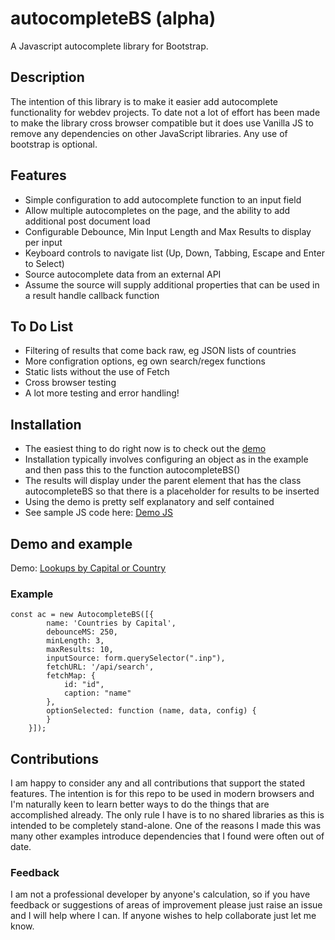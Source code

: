 # autocompleteBS (alpha)
A Javascript autocomplete library for Bootstrap.

## Description
The intention of this library is to make it easier add autocomplete functionality for webdev projects. To date not a lot of effort has been made to make the library cross browser compatible but it does use Vanilla JS to remove any dependencies on other JavaScript libraries. Any use of bootstrap is optional.

## Features
* Simple configuration to add autocomplete function to an input field
* Allow multiple autocompletes on the page, and the ability to add additional post document load
* Configurable Debounce, Min Input Length and Max Results to display per input
* Keyboard controls to navigate list (Up, Down, Tabbing, Escape and Enter to Select)
* Source autocomplete data from an external API
* Assume the source will supply additional properties that can be used in a result handle callback function

## To Do List
* Filtering of results that come back raw, eg JSON lists of countries
* More configration options, eg own search/regex functions
* Static lists without the use of Fetch
* Cross browser testing
* A lot more testing and error handling!

## Installation
* The easiest thing to do right now is to check out the [demo](https://kanine.github.io/autocompleteBS/demo/autocompleteBS.html)
* Installation typically involves configuring an object as in the example and then pass this to the function autocompleteBS()
* The results will display under the parent element that has the class autocompleteBS so that there is a placeholder for results to be inserted
* Using the demo is pretty self explanatory and self contained
* See sample JS code here: [Demo JS](https://github.com/kanine/autocompleteBS/blob/main/demo/js/autocompleteBSDemo.js)

## Demo and example
Demo: [Lookups by Capital or Country](https://kanine.github.io/autocompleteBS/demo/autocompleteBS.html)

### Example
```
const ac = new AutocompleteBS([{
        name: 'Countries by Capital',
        debounceMS: 250,
        minLength: 3,
        maxResults: 10,
        inputSource: form.querySelector(".inp"),
        fetchURL: '/api/search',
        fetchMap: {
            id: "id",
            caption: "name"
        },
        optionSelected: function (name, data, config) {
        }
    }]);
```

## Contributions
I am happy to consider any and all contributions that support the stated features. The intention is for this repo to be used in modern browsers and I'm naturally keen to learn better ways to do the things that are accomplished already. The only rule I have is to no shared libraries as this is intended to be completely stand-alone. One of the reasons I made this was many other examples introduce dependencies that I found were often out of date.

### Feedback
I am not a professional developer by anyone's calculation, so if you have feedback or suggestions of areas of improvement please just raise an issue and I will help where I can. If anyone wishes to help collaborate just let me know.
